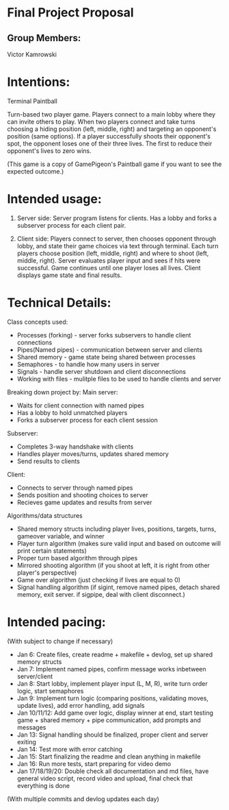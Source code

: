 # Final Project Proposal

## Group Members:

Victor Kamrowski

# Intentions:

Terminal Paintball

Turn-based two player game. Players connect to a main lobby where they can invite others to play. When two players connect and take turns choosing a hiding position (left, middle, right) and targeting an opponent's position (same options). If a player successfully shoots their opponent's spot, the opponent loses one of their three lives. The first to reduce their opponent's lives to zero wins.

(This game is a copy of GamePigeon's Paintball game if you want to see the expected outcome.)

# Intended usage:

1. Server side: Server program listens for clients. Has a lobby and forks a subserver process for each client pair.

2. Client side: Players connect to server, then chooses opponent through lobby, and state their game choices via text through terminal. Each turn players choose position (left, middle, right) and where to shoot (left, middle, right). Server evaluates player input and sees if hits were successful. Game continues until one player loses all lives. Client displays game state and final results.

# Technical Details:

Class concepts used:
- Processes (forking) - server forks subservers to handle client connections
- Pipes(Named pipes) - communication between server and clients
- Shared memory - game state being shared between processes
- Semaphores - to handle how many users in server
- Signals - handle server shutdown and client disconnections
- Working with files - mulitple files to be used to handle clients and server

Breaking down project by:
Main server:
- Waits for client connection with named pipes
- Has a lobby to hold unmatched players
- Forks a subserver process for each client session

Subserver:
- Completes 3-way handshake with clients
- Handles player moves/turns, updates shared memory
- Send results to clients

Client:
- Connects to server through named pipes
- Sends position and shooting choices to server
- Recieves game updates and results from server

Algorithms/data structures
- Shared memory structs including player lives, positions, targets, turns, gameover variable, and winner
- Player turn algorithm (makes sure valid input and based on outcome will print certain statements)
- Proper turn based algorithm through pipes
- Mirrored shooting algorithm (if you shoot at left, it is right from other player's perspective)
- Game over algorithm (just checking if lives are equal to 0)
- Signal handling algorithm (if sigint, remove named pipes, detach shared memory, exit server. if sigpipe, deal with client disconnect.)

# Intended pacing:

(With subject to change if necessary)

- Jan 6: Create files, create readme + makefile + devlog, set up shared memory structs
- Jan 7: Implement named pipes, confirm message works inbetween server/client
- Jan 8: Start lobby, implement player input (L, M, R), write turn order logic, start semaphores
- Jan 9: Implement turn logic (comparing positions, validating moves, update lives), add error handling, add signals
- Jan 10/11/12: Add game over logic, display winner at end, start testing game + shared memory + pipe communication, add prompts and messages
- Jan 13: Signal handling should be finalized, proper client and server exiting
- Jan 14: Test more with error catching
- Jan 15: Start finalizing the readme and clean anything in makefile
- Jan 16: Run more tests, start preparing for video demo
- Jan 17/18/19/20: Double check all documentation and md files, have general video script, record video and upload, final check that everything is done

(With multiple commits and devlog updates each day)
